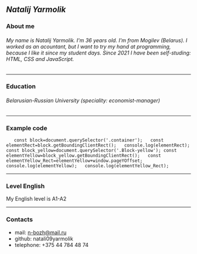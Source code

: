 ## ***Natalij Yarmolik*** ##

### About me ###

###### My name is Natalij Yarmolik. I'm 36 years old. I'm from Mogilev (Belarus). I worked as an acountant, but I want to try my hand at programming, because I like it since my student days. Since 2021 I have been self-studing: HTML, CSS and JavaScript.   
---
### Education ###

###### Belarusian-Russian University (speciality: economist-manager) 
---

### Example code ###
`    const block=document.querySelector('.container');  
     const elementRect=block.getBoundingClientRect();  
     console.log(elementRect); 
     const block_yellow=document.querySelector('.Block-yellow');
     const elementYellow=block_yellow.getBoundingClientRect();  
     const elementYellow_Rect=elementYellow+window.pageYOffset;  
     console.log(elementYellow);  
     console.log(elementYellow_Rect); `

---
### Level English ###

My English level is A1-A2 

---
### Contacts ####

- mail: n-bozh@mail.ru
- github: natali09yarmolik
- telephone: +375 44 784 48 74 



